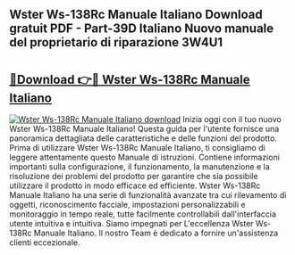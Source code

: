 ## Wster Ws-138Rc Manuale Italiano Download gratuit PDF - Part-39D Italiano Nuovo manuale del proprietario di riparazione 3W4U1

# <h2><a href="http://dfbgdq.blite.top/?on=Wster+Ws-138Rc+Manuale+Italiano">🔗Download 👉🔴 Wster Ws-138Rc Manuale Italiano</a></h2>

[![Wster Ws-138Rc Manuale Italiano download](https://i.imgur.com/lujVjoI.png)](http://dfbgdq.blite.top/?on=Wster+Ws-138Rc+Manuale+Italiano)
Inizia oggi con il tuo nuovo Wster Ws-138Rc Manuale Italiano! Questa guida per l'utente fornisce una panoramica dettagliata delle caratteristiche e delle funzioni del prodotto. Prima di utilizzare Wster Ws-138Rc Manuale Italiano, ti consigliamo di leggere attentamente questo Manuale di istruzioni. Contiene informazioni importanti sulla configurazione, il funzionamento, la manutenzione e la risoluzione dei problemi del prodotto per garantire che sia possibile utilizzare il prodotto in modo efficace ed efficiente. Wster Ws-138Rc Manuale Italiano ha una serie di funzionalità avanzate tra cui rilevamento di oggetti, riconoscimento facciale, impostazioni personalizzabili e monitoraggio in tempo reale, tutte facilmente controllabili dall'interfaccia utente intuitiva e intuitiva. Siamo impegnati per L'eccellenza Wster Ws-138Rc Manuale Italiano. Il nostro Team è dedicato a fornire un'assistenza clienti eccezionale.

